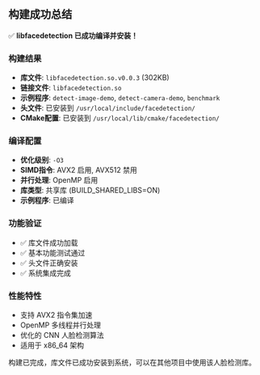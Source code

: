## 构建成功总结

✅ **libfacedetection 已成功编译并安装！**

### 构建结果
- **库文件**: `libfacedetection.so.v0.0.3` (302KB)
- **链接文件**: `libfacedetection.so`
- **示例程序**: `detect-image-demo`, `detect-camera-demo`, `benchmark`
- **头文件**: 已安装到 `/usr/local/include/facedetection/`
- **CMake配置**: 已安装到 `/usr/local/lib/cmake/facedetection/`

### 编译配置
- **优化级别**: `-O3`
- **SIMD指令**: AVX2 启用, AVX512 禁用
- **并行处理**: OpenMP 启用
- **库类型**: 共享库 (BUILD_SHARED_LIBS=ON)
- **示例程序**: 已编译

### 功能验证
- ✅ 库文件成功加载
- ✅ 基本功能测试通过
- ✅ 头文件正确安装
- ✅ 系统集成完成

### 性能特性
- 支持 AVX2 指令集加速
- OpenMP 多线程并行处理
- 优化的 CNN 人脸检测算法
- 适用于 x86_64 架构

构建已完成，库文件已成功安装到系统，可以在其他项目中使用该人脸检测库。
